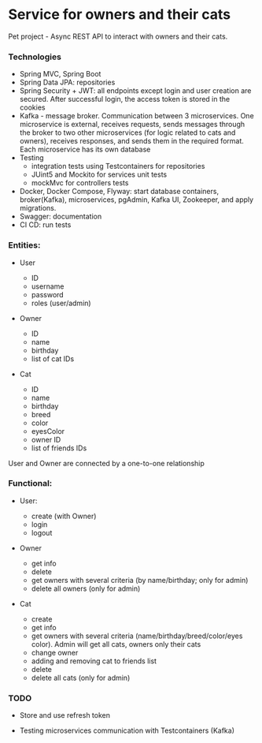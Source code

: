 # Service for owners and their cats

Pet project - Async REST API to interact with owners and their cats.

### Technologies

* Spring MVC, Spring Boot
* Spring Data JPA: repositories
* Spring Security + JWT: all endpoints except login and user creation are secured. After successful login, the access token is stored in the cookies
* Kafka - message broker. Communication between 3 microservices. One microservice is external, receives requests, sends messages through the broker to two other microservices (for logic related to cats and owners), receives responses, and sends them in the required format. Each microservice has its own database
* Testing
  * integration tests using Testcontainers for repositories
  * JUint5 and Mockito for services unit tests
  * mockMvc for controllers tests
* Docker, Docker Compose, Flyway: start database containers, broker(Kafka), microservices, pgAdmin, Kafka UI, Zookeeper, and apply migrations.
* Swagger: documentation
* CI CD: run tests

### Entities:

* User
  * ID
  * username
  * password
  * roles (user/admin)

* Owner
  * ID
  * name
  * birthday
  * list of cat IDs

* Cat
  * ID
  * name
  * birthday
  * breed
  * color
  * eyesColor
  * owner ID
  * list of friends IDs

User and Owner are connected by a one-to-one relationship

### Functional:

* User:
    * create (with Owner)
    * login 
    * logout

* Owner
  * get info
  * delete
  * get owners with several criteria (by name/birthday; only for admin)
  * delete all owners (only for admin)

* Cat
  * create
  * get info
  * get owners with several criteria (name/birthday/breed/color/eyes color). Admin will get all cats, owners only their cats
  * change owner
  * adding and removing cat to friends list
  * delete
  * delete all cats (only for admin)

### TODO

* Store and use refresh token

* Testing microservices communication with Testcontainers (Kafka)
